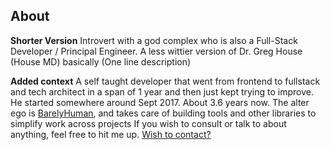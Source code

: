 ## About

**Shorter Version**
Introvert with a god complex who is also a Full-Stack Developer / Principal Engineer. A less wittier version of Dr. Greg House (House MD) basically (One line description)

**Added context**
A self taught developer that went from frontend to fullstack and tech architect in a span of 1 year and then just kept trying to improve. He started somewhere around Sept 2017. About 3.6 years now.
The alter ego is [BarelyHuman](https://barelyhuman.dev), and takes care of building tools and other libraries to simplify work across projects
If you wish to consult or talk to about anything, feel free to hit me up.
[Wish to contact?](/contact)